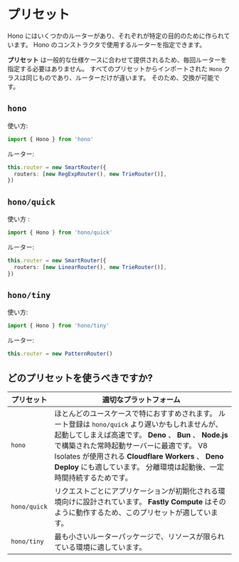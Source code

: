 # プリセット

Hono にはいくつかのルーターがあり、それぞれが特定の目的のために作られています。
Hono のコンストラクタで使用するルーターを指定できます。

**プリセット** は一般的な仕様ケースに合わせて提供されるため、毎回ルーターを指定する必要はありません。
すべてのプリセットからインポートされた `Hono` クラスは同じものであり、ルーターだけが違います。
そのため、交換が可能です。

## `hono`

使い方:

```ts twoslash
import { Hono } from 'hono'
```

ルーター:

```ts
this.router = new SmartRouter({
  routers: [new RegExpRouter(), new TrieRouter()],
})
```

## `hono/quick`

使い方 :

```ts twoslash
import { Hono } from 'hono/quick'
```

ルーター:

```ts
this.router = new SmartRouter({
  routers: [new LinearRouter(), new TrieRouter()],
})
```

## `hono/tiny`

使い方:

```ts twoslash
import { Hono } from 'hono/tiny'
```

ルーター:

```ts
this.router = new PatternRouter()
```

## どのプリセットを使うべきですか?

| プリセット     | 適切なプラットフォーム              |
| ------------ | -------------------------------- |
| `hono`       | ほとんどのユースケースで特におすすめされます。 ルート登録は `hono/quick` より遅いかもしれませんが、起動してしまえば高速です。 **Deno** 、 **Bun** 、 **Node.js** で構築された常時起動サーバーに最適です。 V8 Isolates が使用される **Cloudflare Workers** 、 **Deno Deploy** にも適しています。 分離環境は起動後、一定時間持続するためです。 |
| `hono/quick` | リクエストごとにアプリケーションが初期化される環境向けに設計されています。 **Fastly Compute** はそのように動作するため、このプリセットが適しています。 |
| `hono/tiny`  | 最も小さいルーターパッケージで、リソースが限られている環境に適しています。 |
